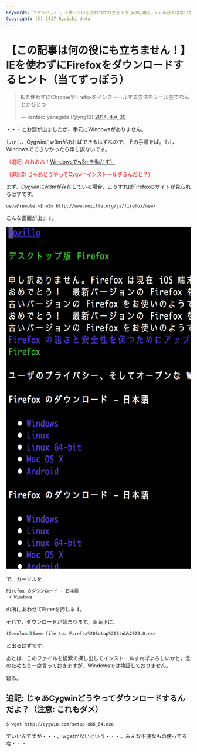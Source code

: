 ```yaml
---
Keywords: コマンド,CLI,IE使っている方おつかれさまです,w3m,寝る,シェル芸ではないな・・・
Copyright: (C) 2017 Ryuichi Ueda
---
```


# 【この記事は何の役にも立ちません！】IEを使わずにFirefoxをダウンロードするヒント（当てずっぽう）
<blockquote class="twitter-tweet" lang="ja"><p>IEを使わずにChromeやFirefoxをインストールする方法をシェル芸でなんとかひとつ</p>&mdash; kentaro yanagida (@yng13) <a href="https://twitter.com/yng13/statuses/461503780643540992">2014, 4月 30</a></blockquote>
<script async src="//platform.twitter.com/widgets.js" charset="utf-8"></script>

・・・とお題が出ましたが、手元にWindowsがありません。

<!--more-->

しかし、Cygwinにw3mがあればできるはずなので、その手順をば。もしWindowsでできなかったら申し訳ないです。

<span style="color:red">（追記: おおおお！<a href="http://news.mynavi.jp/articles/2013/07/09/w3m/002.html">Windowsでw3mを動かす）</a></span>

<span style="color:red">（追記2: じゃあどうやってCygwinインストールするんだと？）</span>

まず、Cygwinにw3mが存在している場合、こうすればFirefoxのサイトが見られるはずです。

```bash
ueda@remote:~$ w3m http://www.mozilla.org/ja/firefox/new/
```

こんな画面が出ます。

<a href="スクリーンショット-2014-04-30-23.11.30.png"><img src="スクリーンショット-2014-04-30-23.11.30-687x1024.png" alt="スクリーンショット 2014-04-30 23.11.30" width="625" height="931" class="aligncenter size-large wp-image-3077" /></a>

で、カーソルを
```bash
Firefox のダウンロード — 日本語
 • Windows
```
の所にあわせてEnterを押します。

それで、ダウンロードが始まります。画面下に、
```bash
(Download)Save file to: Firefox%20Setup%20Stub%2029.0.exe
```
と出るはずです。

あとは、このファイルを検索で探し出してインストールすればよろしいかと。念のためもう一度言っておきますが、Windowsでは検証しておりません。


寝る。

<h2>追記: じゃあCygwinどうやってダウンロードするんだよ？（注意: これもダメ）</h2>

```bash
$ wget http://cygwin.com/setup-x86_64.exe
```

でいいんですが・・・。wgetがないという・・・。みんな不便なもの使ってるな・・・
